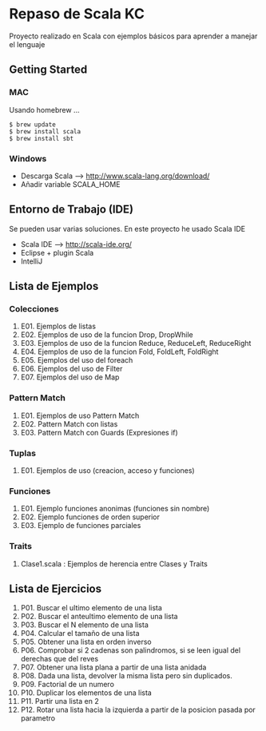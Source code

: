 # Repaso de Scala KC

Proyecto realizado en Scala con ejemplos básicos para aprender a manejar el lenguaje

## Getting Started

### MAC

Usando homebrew ... 
```
$ brew update
$ brew install scala
$ brew install sbt
```
### Windows

* Descarga Scala --> http://www.scala-lang.org/download/
* Añadir variable SCALA_HOME

## Entorno de Trabajo (IDE)
Se pueden usar varias soluciones. En este proyecto he usado Scala IDE

* Scala IDE --> http://scala-ide.org/
* Eclipse + plugin Scala
* IntelliJ

## Lista de Ejemplos

### Colecciones
01. E01. Ejemplos de listas 
02. E02. Ejemplos de uso de la funcion Drop, DropWhile
03. E03. Ejemplos de uso de la funcion Reduce, ReduceLeft, ReduceRight
04. E04. Ejemplos de uso de la funcion Fold, FoldLeft, FoldRight
05. E05. Ejemplos del uso del foreach
06. E06. Ejemplos del uso de Filter
07. E07. Ejemplos del uso de Map

### Pattern Match
01. E01. Ejemplos de uso Pattern Match
02. E02. Pattern Match con listas
03. E03. Pattern Match con Guards (Expresiones if)

### Tuplas
01. E01. Ejemplos de uso (creacion, acceso y funciones)

### Funciones
01. E01. Ejemplo funciones anonimas (funciones sin nombre)
02. E02. Ejemplo funciones de orden superior
03. E03. Ejemplo de funciones parciales

### Traits
01. Clase1.scala : Ejemplos de herencia entre Clases y Traits



## Lista de Ejercicios
1. P01. Buscar el ultimo elemento de una lista 
2. P02. Buscar el anteultimo elemento de una lista
3. P03. Buscar el N elemento de una lista
4. P04. Calcular el tamaño de una lista 
5. P05. Obtener una lista en orden inverso
6. P06. Comprobar si 2 cadenas son palindromos, si se leen igual del derechas que del reves
7. P07. Obtener una lista plana a partir de una lista anidada
8. P08. Dada una lista, devolver la misma lista pero sin duplicados.
9. P09. Factorial de un numero
10. P10. Duplicar los elementos de una lista
11. P11. Partir una lista en 2
12. P12. Rotar una lista hacia la izquierda a partir de la posicion pasada por parametro






